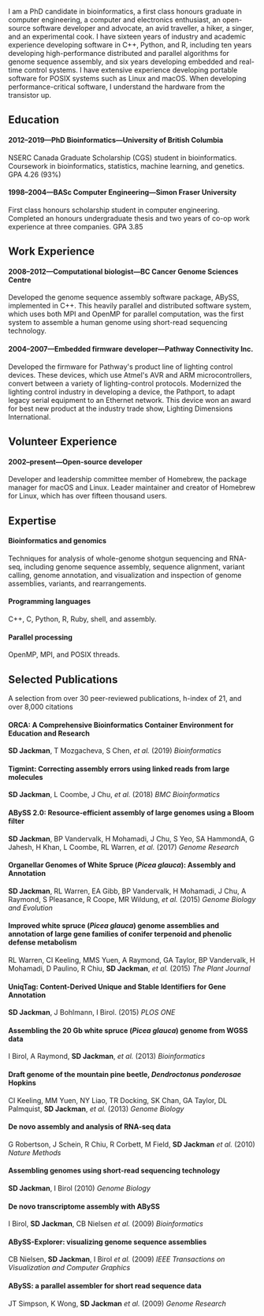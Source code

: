 I am a PhD candidate in bioinformatics, a first class honours graduate in computer engineering, a computer and electronics enthusiast, an open-source software developer and advocate, an avid traveller, a hiker, a singer, and an experimental cook. I have sixteen years of industry and academic experience developing software in C++, Python, and R, including ten years developing high-performance distributed and parallel algorithms for genome sequence assembly, and six years developing embedded and real-time control systems. I have extensive experience developing portable software for POSIX systems such as Linux and macOS. When developing performance-critical software, I understand the hardware from the transistor up.

## Education

#### 2012–2019—PhD Bioinformatics—University of British Columbia

NSERC Canada Graduate Scholarship (CGS) student in bioinformatics. Coursework in bioinformatics, statistics, machine learning, and genetics. GPA 4.26 (93%)

#### 1998–2004—BASc Computer Engineering—Simon Fraser University

First class honours scholarship student in computer engineering. Completed an honours undergraduate thesis and two years of co-op work experience at three companies. GPA 3.85

## Work Experience

#### 2008–2012—Computational biologist—BC Cancer Genome Sciences Centre

Developed the genome sequence assembly software package, ABySS, implemented in C++. This heavily parallel and distributed software system, which uses both MPI and OpenMP for parallel computation, was the first system to assemble a human genome using short-read sequencing technology.

#### 2004–2007—Embedded firmware developer—Pathway Connectivity Inc.

Developed the firmware for Pathway's product line of lighting control devices. These devices, which use Atmel's AVR and ARM microcontrollers, convert between a variety of lighting-control protocols. Modernized the lighting control industry in developing a device, the Pathport, to adapt legacy serial equipment to an Ethernet network. This device won an award for best new product at the industry trade show, Lighting Dimensions International.

## Volunteer Experience

#### 2002–present—Open-source developer

Developer and leadership committee member of Homebrew, the package manager for macOS and Linux. Leader maintainer and creator of Homebrew for Linux, which has over fifteen thousand users.

## Expertise

#### Bioinformatics and genomics

Techniques for analysis of whole-genome shotgun sequencing and RNA-seq, including genome sequence assembly, sequence alignment, variant calling, genome annotation, and visualization and inspection of genome assemblies, variants, and rearrangements.

#### Programming languages

C++, C, Python, R, Ruby, shell, and assembly.

#### Parallel processing

OpenMP, MPI, and POSIX threads.

## Selected Publications

A selection from over 30 peer-reviewed publications, h-index of 21, and over 8,000 citations

#### ORCA: A Comprehensive Bioinformatics Container Environment for Education and Research
**SD Jackman**, T Mozgacheva, S Chen, *et al.*
(2019)
*Bioinformatics*

#### Tigmint: Correcting assembly errors using linked reads from large molecules
**SD Jackman**, L Coombe, J Chu, *et al.*
(2018)
*BMC Bioinformatics*

#### ABySS 2.0: Resource-efficient assembly of large genomes using a Bloom filter
**SD Jackman**, BP Vandervalk, H Mohamadi, J Chu, S Yeo, SA HammondA, G Jahesh, H Khan, L Coombe, RL Warren, *et al.*
(2017)
*Genome Research*

#### Organellar Genomes of White Spruce (*Picea glauca*): Assembly and Annotation
**SD Jackman**, RL Warren, EA Gibb, BP Vandervalk, H Mohamadi, J Chu, A Raymond, S Pleasance, R Coope, MR Wildung, *et al.*
(2015)
*Genome Biology and Evolution*

#### Improved white spruce (*Picea glauca*) genome assemblies and annotation of large gene families of conifer terpenoid and phenolic defense metabolism
RL Warren, CI Keeling, MMS Yuen, A Raymond, GA Taylor, BP Vandervalk, H Mohamadi, D Paulino, R Chiu, **SD Jackman**, *et al.*
(2015)
*The Plant Journal*

#### UniqTag: Content-Derived Unique and Stable Identifiers for Gene Annotation
**SD Jackman**, J Bohlmann, I Birol.
(2015)
*PLOS ONE*

#### Assembling the 20 Gb white spruce (*Picea glauca*) genome from WGSS data
I Birol, A Raymond, **SD Jackman**, *et al.*
(2013)
_Bioinformatics_

#### Draft genome of the mountain pine beetle, *Dendroctonus ponderosae* Hopkins
CI Keeling, MM Yuen, NY Liao, TR Docking, SK Chan, GA Taylor, DL Palmquist, **SD Jackman**, *et al.*
(2013)
_Genome Biology_

#### De novo assembly and analysis of RNA-seq data
G Robertson, J Schein, R Chiu, R Corbett, M Field, **SD Jackman** *et al.*
(2010)
_Nature Methods_

#### Assembling genomes using short-read sequencing technology
**SD Jackman**, I Birol
(2010)
_Genome Biology_

#### De novo transcriptome assembly with ABySS
I Birol, **SD Jackman**, CB Nielsen *et al.*
(2009)
_Bioinformatics_

#### ABySS-Explorer: visualizing genome sequence assemblies
CB Nielsen, **SD Jackman**, I Birol *et al.*
(2009)
_IEEE Transactions on Visualization and Computer Graphics_

#### ABySS: a parallel assembler for short read sequence data
JT Simpson, K Wong, **SD Jackman** *et al.*
(2009)
_Genome Research_

